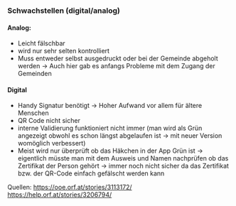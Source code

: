 ### Schwachstellen (digital/analog)

#### Analog:

* Leicht fälschbar
* wird nur sehr selten kontrolliert
* Muss entweder selbst ausgedruckt oder bei der Gemeinde abgeholt werden -> Auch hier gab es anfangs Probleme mit dem Zugang der Gemeinden

#### Digital

* Handy Signatur benötigt -> Hoher Aufwand vor allem für ältere Menschen
* QR Code nicht sicher
* interne Validierung funktioniert nicht immer (man wird als Grün angezeigt obwohl es schon längst abgelaufen ist -> mit neuer Version womöglich verbessert)
* Meist wird nur überprüft ob das Häkchen in der App Grün ist -> eigentlich müsste man mit dem Ausweis und Namen nachprüfen ob das Zertifikat der Person gehört -> immer noch nicht sicher da das Zertifikat bzw. der QR-Code einfach gefälscht werden kann

Quellen:
https://ooe.orf.at/stories/3113172/
https://help.orf.at/stories/3206794/